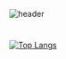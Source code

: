 ![header](https://capsule-render.vercel.app/api?type=cylinder&color=auto&height=200&section=header&text=react%project\njiyoung&fontSize=40)
#
## 
### 




[![Top Langs](https://github-readme-stats.vercel.app/api/top-langs/?username=ji0509&layout=compact)](https://github.com/ji0509/github-readme-stats)
